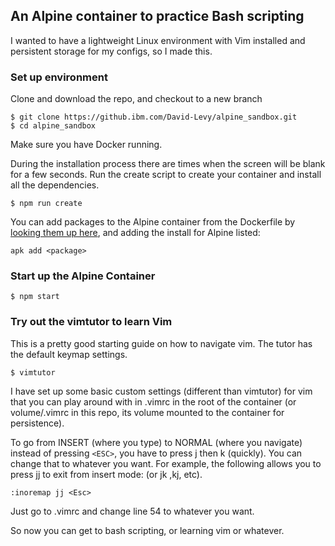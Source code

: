 ## An Alpine container to practice Bash scripting

I wanted to have a lightweight Linux environment with Vim installed and persistent storage for my configs, so I made this.

### Set up environment

Clone and download the repo, and checkout to a new branch

```
$ git clone https://github.ibm.com/David-Levy/alpine_sandbox.git
$ cd alpine_sandbox
```

Make sure you have Docker running.

During the installation process there are times when the screen will be blank for a few seconds. Run the create script to create your container and install all the dependencies.

```
$ npm run create
```

You can add packages to the Alpine container from the Dockerfile by [looking them up here](https://command-not-found.com/), and adding the install for Alpine listed:

```
apk add <package>
```

### Start up the Alpine Container

```
$ npm start
```

### Try out the vimtutor to learn Vim

This is a pretty good starting guide on how to navigate vim. The tutor has the default keymap settings.

```
$ vimtutor
```

I have set up some basic custom settings (different than vimtutor) for vim that you can play around with in .vimrc in the root of the container (or volume/.vimrc in this repo, its volume mounted to the container for persistence).

To go from INSERT (where you type) to NORMAL (where you navigate) instead of pressing `<ESC>`, you have to press j then k (quickly). You can change that to whatever you want. For example, the following allows you to press jj to exit from insert mode: (or jk ,kj, etc).

```
:inoremap jj <Esc>
```

Just go to .vimrc and change line 54 to whatever you want.

So now you can get to bash scripting, or learning vim or whatever.
